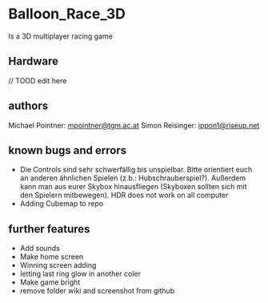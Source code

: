 # Balloon_Race_3D
Is a 3D multiplayer racing game

## Hardware
// TOOD edit here

## authors

Michael Pointner: mpointner@tgm.ac.at
Simon Reisinger: ippon1@riseup.net


## known bugs and errors

* Die Controls sind sehr schwerfällig bis unspielbar. Bitte orientiert euch an anderen ähnlichen Spielen (z.b.: Hubschrauberspiel?). Außerdem kann man aus eurer Skybox hinausfliegen (Skyboxen sollten sich mit den Spielern mitbewegen).
HDR does not work on all computer
* Adding Cubemap to repo

## further features

* Add sounds
* Make home screen
* Winning screen adding
* letting last ring glow in another coler
* Make game bright
* remove folder wiki and screenshot from github
